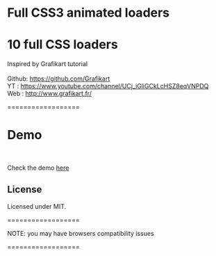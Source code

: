 Full CSS3 animated loaders
==================

10 full CSS loaders
==================

Inspired by Grafikart tutorial <br> <br>
Github: https://github.com/Grafikart <br>
YT : https://www.youtube.com/channel/UCj_iGliGCkLcHSZ8eqVNPDQ <br>
Web : http://www.grafikart.fr/

==================
<h1>Demo</h1>
<br>

Check the demo <a href="http://albapasta.com/ressources/CSS-Animated-LoadersV1/" target="_blank" title="CSS loader animation demo">here</a>

<h2>License</h2>
Licensed under MIT.

==================

<p>NOTE: you may have browsers compatibility issues</p>

==================
